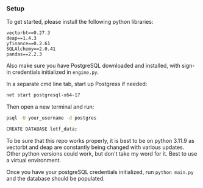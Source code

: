 ### Setup

To get started, please install the following python libraries: 

```
vectorbt==0.27.3
deap==1.4.3
yfinance==0.2.61
SQLAlchemy==2.0.41
pandas==2.2.3
```

Also make sure you have PostgreSQL downloaded and installed, with sign-in credentials initialized in `engine.py`. 

In a separate cmd line tab, start up Postgress if needed:
```bash
net start postgresql-x64-17
```

Then open a new terminal and run:
```bash
psql -U your_username -d postgres

CREATE DATABASE letf_data;
```

To be sure that this repo works properly, it is best to be on python 3.11.9 as vectorbt and deap are constantly being changed with various updates. Other python versions could work, but don't take my word for it. Best to use a virtual environment. 

Once you have your postgreSQL credentials initialized, run `python main.py` and the database should be populated. 